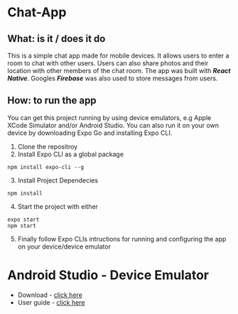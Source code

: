  # **Chat-App**
 
## **What:** is it / does it do 

This is a simple chat app made for mobile devices. It allows users to enter a room to chat with other users. Users can also share photos and their location with other members of the chat room. The app was built with **_React Native_**. Googles **_Firebase_** was also used to store messages from users.

## **How:** to run the app 

You can get this project running by using device emulators, e.g Apple XCode Simulator and/or Android Studio. You can also run it on your own device by downloading Expo Go and installing Expo CLI.

1. Clone the repositroy
2. Install Expo CLI as a global package
~~~
npm install expo-cli --g 
~~~
3. Install Project Dependecies
~~~
npm install
~~~
4. Start the project with either 
~~~
expo start
npm start
~~~ 
5. Finally follow Expo CLIs intructions for running and configuring the app on your device/device emulator

# Android Studio - Device Emulator
- Download - [click here](https://developer.android.com/studio)
- User guide - [click here](https://developer.android.com/studio/intro)
 

